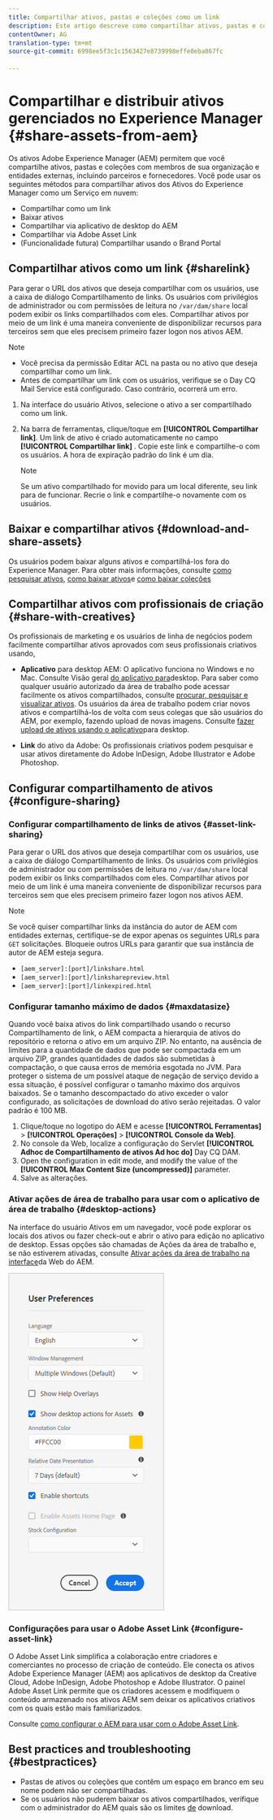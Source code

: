 ```yaml
---
title: Compartilhar ativos, pastas e coleções como um link
description: Este artigo descreve como compartilhar ativos, pastas e coleções nos ativos do Experience Manager como um hiperlink.
contentOwner: AG
translation-type: tm+mt
source-git-commit: 6998ee5f3c1c1563427e8739998effe0eba867fc

---
```



# Compartilhar e distribuir ativos gerenciados no Experience Manager {#share-assets-from-aem}

Os ativos Adobe Experience Manager (AEM) permitem que você compartilhe ativos, pastas e coleções com membros de sua organização e entidades externas, incluindo parceiros e fornecedores. Você pode usar os seguintes métodos para compartilhar ativos dos Ativos do Experience Manager como um Serviço em nuvem:

* Compartilhar como um link
* Baixar ativos
* Compartilhar via aplicativo de desktop do AEM
* Compartilhar via Adobe Asset Link
* (Funcionalidade futura) Compartilhar usando o Brand Portal

## Compartilhar ativos como um link {#sharelink}

Para gerar o URL dos ativos que deseja compartilhar com os usuários, use a caixa de diálogo Compartilhamento de links. Os usuários com privilégios de administrador ou com permissões de leitura no `/var/dam/share` local podem exibir os links compartilhados com eles. Compartilhar ativos por meio de um link é uma maneira conveniente de disponibilizar recursos para terceiros sem que eles precisem primeiro fazer logon nos ativos AEM.

>[!NOTE]
>
>* Você precisa da permissão Editar ACL na pasta ou no ativo que deseja compartilhar como um link.
>* Antes de compartilhar um link com os usuários, verifique se o Day CQ Mail Service está configurado. Caso contrário, ocorrerá um erro.


1. Na interface do usuário Ativos, selecione o ativo a ser compartilhado como um link.
1. Na barra de ferramentas, clique/toque em **[!UICONTROL Compartilhar link]**. Um link de ativo é criado automaticamente no campo **[!UICONTROL Compartilhar link]** . Copie este link e compartilhe-o com os usuários. A hora de expiração padrão do link é um dia.

   >[!NOTE]
   >
   >Se um ativo compartilhado for movido para um local diferente, seu link para de funcionar. Recrie o link e compartilhe-o novamente com os usuários.

<!--
## Share assets as a link {#sharelink}

To generate the URL for assets you want to share with users, use the Link Sharing dialog. Users with administrator privileges or with read permissions at `/var/dam/share` location are able to view the links shared with them. Sharing assets through a link is a convenient way of making resources available to external parties without them having to first log in to AEM Assets.

>[!NOTE]
>
>* You need Edit ACL permission on the folder or the asset that you want to share as a link.
>* Before you share a link with users, ensure that Day CQ Mail Service is configured. Otherwise, an error occurs.

1. In the Assets user interface, select the asset to share as a link.
1. From the toolbar, click/tap the **[!UICONTROL Share Link]**.

   An asset link is auto-created in the **[!UICONTROL Share Link]** field. Copy this link and share it with the users. The default expiration time for the link is one day.

   Alternatively, proceed to perform steps 3-7 of this procedure to add email recipients, configure the expiration time for the link, and send it from the dialog.

   >[!NOTE]
   >
   >If a shared asset is moved to a different location, its link stops working. Re-create the link and re-share with the users.

1. From the web console, open the **[!UICONTROL Day CQ Link Externalizer]** configuration and modify the following properties in the **[!UICONTROL Domains]** field with the values mentioned against each:

    * local
    * author
    * publish

   For the local and author properties, provide the URL for the local and author instance respectively. Both local and author properties have the same value if you run a single AEM author instance. For publish, provide the URL for the publish instance.

1. In the email address box of the **[!UICONTROL Link Sharing]** dialog, type the email ID of the user you want to share the link with. You can also share the link with multiple users.

   If the user is a member of your organization, select the user's email ID from the suggested email IDs that appear in the list below the typing area. For an external user, type the complete email ID and then select it from the list.

   To enable emails to be sent out to users, configure the SMTP server details in [Day CQ Mail Service](/help/assets/configure-asset-sharing.md#configmailservice).

   >[!NOTE]
   >
   >If you enter an email ID of a user that is not a member of your organization, the words "External User" are prefixed with the email ID of the user.

1. In the **[!UICONTROL Subject]** box, enter a subject for the asset you want to share.
1. In the **[!UICONTROL Message]** box, enter an optional message.
1. In the **[!UICONTROL Expiration]** field, specify an expiration date and time for the link using the date picker. By default, the expiration date is set for a week from the date you share the link.
1. To let users download the original image along with the renditions, select **[!UICONTROL Allow download of original file]**.

   >[!NOTE]
   >
   >By default, users can only download the renditions of the asset that you share as a link.

1. Click **[!UICONTROL Share]**. A message confirms that the link is shared with the users through an email.
1. To view the shared asset, click/tap the link in the email that is sent to the user. The shared asset is displayed in the **[!UICONTROL Adobe Marketing Cloud]** page.

   To toggle to the list view, click/tap the layout icon in the toolbar.

1. To generate a preview of the asset, click/tap the shared asset. To close the preview and return to the **[!UICONTROL Marketing Cloud]** page, click/tap **[!UICONTROL Back]** in the toolbar. If you have shared a folder, click/tap **[!UICONTROL Parent Folder]** to return to the parent folder.

   >[!NOTE]
   >
   >AEM supports generating the preview of assets of these MIME types: JPG, PNG, GIF, BMP, INDD, PDF, and PPT. You can only download the assets of the other MIME types.

1. To download the shared asset, click/tap **[!UICONTROL Select]** from the toolbar, click/tap the asset, and then click/tap **[!UICONTROL Download]** from the toolbar.
1. To view the assets you shared as links, go to the Assets user interface and click/tap the GlobalNav icon. Choose **[!UICONTROL Navigation]** from the list to display the Navigation pane.
1. From the Navigation pane, choose **[!UICONTROL Shared Links]** to display a list of shared assets.
1. To un-share an asset, select it and tap/click **[!UICONTROL Unshare]** from the toolbar.

A message confirms that you unshared the asset. In addition, the entry for the asset is removed from the list.
-->

## Baixar e compartilhar ativos {#download-and-share-assets}

Os usuários podem baixar alguns ativos e compartilhá-los fora do Experience Manager. Para obter mais informações, consulte [como pesquisar ativos](/help/assets/search-assets.md), [como baixar ativos](/help/assets/download-assets-from-aem.md)e [como baixar coleções](manage-collections.md#download-a-collection)

## Compartilhar ativos com profissionais de criação {#share-with-creatives}

Os profissionais de marketing e os usuários de linha de negócios podem facilmente compartilhar ativos aprovados com seus profissionais criativos usando,

* **Aplicativo** para desktop AEM: O aplicativo funciona no Windows e no Mac. Consulte Visão geral [do aplicativo para](https://docs.adobe.com/content/help/en/experience-manager-desktop-app/using/introduction.html)desktop. Para saber como qualquer usuário autorizado da área de trabalho pode acessar facilmente os ativos compartilhados, consulte [procurar, pesquisar e visualizar ativos](https://docs.adobe.com/content/help/en/experience-manager-desktop-app/using/using.html#browse-search-preview-assets). Os usuários da área de trabalho podem criar novos ativos e compartilhá-los de volta com seus colegas que são usuários do AEM, por exemplo, fazendo upload de novas imagens. Consulte [fazer upload de ativos usando o aplicativo](https://docs.adobe.com/content/help/en/experience-manager-desktop-app/using/using.html#upload-and-add-new-assets-to-aem)para desktop.

* **Link** do ativo da Adobe: Os profissionais criativos podem pesquisar e usar ativos diretamente do Adobe InDesign, Adobe Illustrator e Adobe Photoshop.

## Configurar compartilhamento de ativos {#configure-sharing}

### Configurar compartilhamento de links de ativos {#asset-link-sharing}

<!-- TBD: Web Console is not there so how to configure Day CQ email service? Or is it not required now? -->

Para gerar o URL dos ativos que deseja compartilhar com os usuários, use a caixa de diálogo Compartilhamento de links. Os usuários com privilégios de administrador ou com permissões de leitura no `/var/dam/share` local podem exibir os links compartilhados com eles. Compartilhar ativos por meio de um link é uma maneira conveniente de disponibilizar recursos para terceiros sem que eles precisem primeiro fazer logon nos ativos AEM.

>[!NOTE]
>
>Se você quiser compartilhar links da instância do autor de AEM com entidades externas, certifique-se de expor apenas os seguintes URLs para `GET` solicitações. Bloqueie outros URLs para garantir que sua instância de autor de AEM esteja segura.
>* `[aem_server]:[port]/linkshare.html`
>* `[aem_server]:[port]/linksharepreview.html`
>* `[aem_server]:[port]/linkexpired.html`


<!--
## Configure Day CQ mail service {#configmailservice}

Before you can share assets as links, configure the email service.

1. Click or tap the AEM logo, and then navigate to **[!UICONTROL Tools]** &gt; **[!UICONTROL Operations]** &gt; **[!UICONTROL Web Console]**.
1. From the list of services, locate **[!UICONTROL Day CQ Mail Service]**.
1. Click the **[!UICONTROL Edit]** icon beside the service, and configure the following parameters for **Day CQ Mail Service]** with the details mentioned against their names:

    * SMTP server host name: email server host name
    * SMTP server port: email server port
    * SMTP user: email server user name
    * SMTP password: email server password

1. Click/tap **[!UICONTROL Save]**.
-->

### Configurar tamanho máximo de dados {#maxdatasize}

Quando você baixa ativos do link compartilhado usando o recurso Compartilhamento de link, o AEM compacta a hierarquia de ativos do repositório e retorna o ativo em um arquivo ZIP. No entanto, na ausência de limites para a quantidade de dados que pode ser compactada em um arquivo ZIP, grandes quantidades de dados são submetidas à compactação, o que causa erros de memória esgotada no JVM. Para proteger o sistema de um possível ataque de negação de serviço devido a essa situação, é possível configurar o tamanho máximo dos arquivos baixados. Se o tamanho descompactado do ativo exceder o valor configurado, as solicitações de download do ativo serão rejeitadas. O valor padrão é 100 MB.

1. Clique/toque no logotipo do AEM e acesse **[!UICONTROL Ferramentas]** > **[!UICONTROL Operações]** > **[!UICONTROL Console da Web]**.
1. No console da Web, localize a configuração do Servlet **[!UICONTROL Adhoc de Compartilhamento de ativos Ad hoc do]** Day CQ DAM.
1. Open the configuration in edit mode, and modify the value of the **[!UICONTROL Max Content Size (uncompressed)]** parameter.
1. Salve as alterações.

<!--
Add content or link about how to configure sharing via BP, DA, AAL, etc.
-->

### Ativar ações de área de trabalho para usar com o aplicativo de área de trabalho {#desktop-actions}

Na interface do usuário Ativos em um navegador, você pode explorar os locais dos ativos ou fazer check-out e abrir o ativo para edição no aplicativo de desktop. Essas opções são chamadas de Ações da área de trabalho e, se não estiverem ativadas, consulte [Ativar ações da área de trabalho na interface](https://docs.adobe.com/help/en/experience-manager-desktop-app/using/using.html#desktopactions-v2)da Web do AEM.

![Ativar ações da área de trabalho para usar como atalho ao trabalhar com o aplicativo da área de trabalho](assets/enable_desktop_actions.png)

### Configurações para usar o Adobe Asset Link {#configure-asset-link}

O Adobe Asset Link simplifica a colaboração entre criadores e comerciantes no processo de criação de conteúdo. Ele conecta os ativos Adobe Experience Manager (AEM) aos aplicativos de desktop da Creative Cloud, Adobe InDesign, Adobe Photoshop e Adobe Illustrator. O painel Adobe Asset Link permite que os criadores acessem e modifiquem o conteúdo armazenado nos ativos AEM sem deixar os aplicativos criativos com os quais estão mais familiarizados.

Consulte [como configurar o AEM para usar com o Adobe Asset Link](https://helpx.adobe.com/enterprise/using/configure-aem-assets-for-asset-link.html).

## Best practices and troubleshooting {#bestpractices}

* Pastas de ativos ou coleções que contêm um espaço em branco em seu nome podem não ser compartilhadas.
* Se os usuários não puderem baixar os ativos compartilhados, verifique com o administrador do AEM quais são os limites [de](#maxdatasize) download.

<!--
* If you cannot send email with links to shared assets or if the other users cannot receive your email, check with your AEM administrator if the [email service](/help/assets/configure-asset-sharing.md#configmailservice) is configured or not. 
* If you cannot share assets using link sharing functionality, ensure that you have the appropriate permissions. See [share assets](#sharelink).
-->

<!--
Add content or link about how to share using Brand Portal when it is available on Cloud Service.
-->
